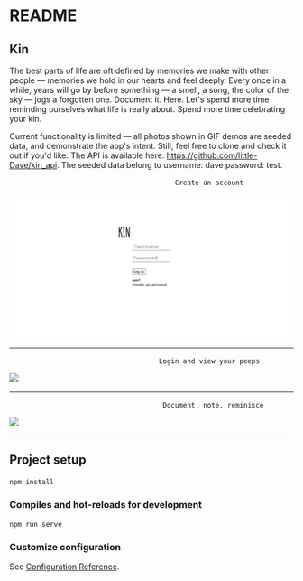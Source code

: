 # README
## Kin
The best parts of life are oft defined by memories we make with other people — memories we hold in our hearts and feel deeply. Every once in a while, years will go by before something — a smell, a song, the color of the sky — jogs a forgotten one. Document it. Here. Let's spend more time reminding ourselves what life is really about. Spend more time celebrating your kin.

Current functionality is limited — all photos shown in GIF demos are seeded data, and demonstrate the app's intent. 
Still, feel free to clone and check it out if you'd like. The API is available here: https://github.com/little-Dave/kin_api.
The seeded data belong to username: dave password: test.
                                             
                                             Create an account
                                             
![](kin_createNewUser.gif)

------------------------------------------------------------------------------------------------------------------------------

                                         Login and view your peeps
                                             
![](kin_loginAndView.gif)

------------------------------------------------------------------------------------------------------------------------------

                                          Document, note, reminisce
                                             
![](kin_documentNoteView.gif)

------------------------------------------------------------------------------------------------------------------------------

## Project setup
```
npm install
```

### Compiles and hot-reloads for development
```
npm run serve
```



### Customize configuration
See [Configuration Reference](https://cli.vuejs.org/config/).
